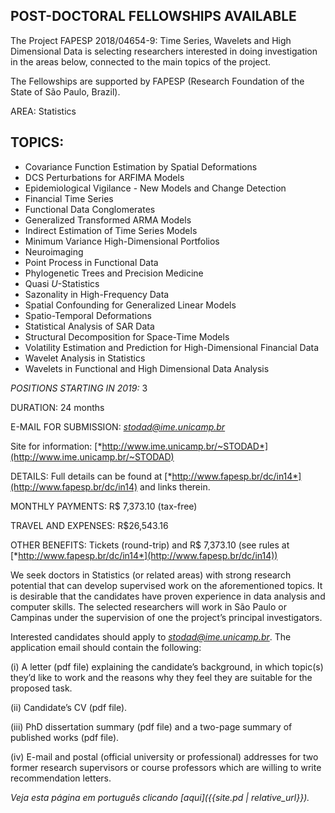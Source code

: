﻿## POST-DOCTORAL FELLOWSHIPS AVAILABLE

The Project FAPESP 2018/04654-9: Time Series, Wavelets and High
Dimensional Data is selecting researchers interested in doing
investigation in the areas below, connected to the main topics of the
project.

The Fellowships are supported by FAPESP (Research Foundation of the
State of São Paulo, Brazil).

AREA: Statistics

## TOPICS:

-   Covariance Function Estimation by Spatial Deformations
-   DCS Perturbations for ARFIMA Models
-   Epidemiological Vigilance - New Models and Change Detection
-   Financial Time Series
-   Functional Data Conglomerates
-   Generalized Transformed ARMA Models
-   Indirect Estimation of Time Series Models
-   Minimum Variance High-Dimensional Portfolios
-   Neuroimaging
-   Point Process in Functional Data
-   Phylogenetic Trees and Precision Medicine
-   Quasi *U*-Statistics
-   Sazonality in High-Frequency Data
-   Spatial Confounding for Generalized Linear Models
-   Spatio-Temporal Deformations
-   Statistical Analysis of SAR Data
-   Structural Decomposition for Space-Time Models
-   Volatility Estimation and Prediction for High-Dimensional Financial Data
-   Wavelet Analysis in Statistics
-   Wavelets in Functional and High Dimensional Data Analysis

*POSITIONS STARTING IN 2019:* 3

DURATION: 24 months

E-MAIL FOR SUBMISSION:
[*stodad@ime.unicamp.br*](mailto:stodad@ime.unicamp.br)

Site for information: [*http://www.ime.unicamp.br/~STODAD*](http://www.ime.unicamp.br/~STODAD)

DETAILS: Full details can be found at
[*http://www.fapesp.br/dc/in14*](http://www.fapesp.br/dc/in14) and links
therein.

MONTHLY PAYMENTS: R\$ 7,373.10 (tax-free)

TRAVEL AND EXPENSES: R\$26,543.16

OTHER BENEFITS: Tickets (round-trip) and R\$ 7,373.10 (see rules at
[*http://www.fapesp.br/dc/in14*](http://www.fapesp.br/dc/in14))

We seek doctors in Statistics (or related areas) with strong research
potential that can develop supervised work on the aforementioned topics.
It is desirable that the candidates have proven experience in data
analysis and computer skills. The selected researchers will work in São
Paulo or Campinas under the supervision of one the project’s principal
investigators.

Interested candidates should apply to
[*stodad@ime.unicamp.br*](mailto:stodad@ime.unicamp.br). The application
email should contain the following:

(i) A letter (pdf file) explaining the candidate’s background, in which
    topic(s) they’d like to work and the reasons why they feel they are
    suitable for the proposed task.

(ii) Candidate’s CV (pdf file).

(iii) PhD dissertation summary (pdf file) and a two-page summary of
    published works (pdf file).

(iv) E-mail and postal (official university or professional) addresses
    for two former research supervisors or course professors which are
    willing to write recommendation letters.

*Veja esta página em português clicando [aqui]({{site.pd | relative_url}}).*